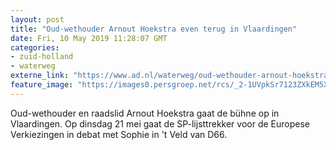 ```yaml
---
layout: post
title: "Oud-wethouder Arnout Hoekstra even terug in Vlaardingen"
date: Fri, 10 May 2019 11:28:07 GMT
categories: 
- zuid-holland 
- waterweg 
externe_link: "https://www.ad.nl/waterweg/oud-wethouder-arnout-hoekstra-even-terug-in-vlaardingen~aa3a02d5/"
feature_image: "https://images0.persgroep.net/rcs/_2-1UVpkSr7123ZXkEM5XuFRghQ/diocontent/147740006/_fitwidth/400/?appId=21791a8992982cd8da851550a453bd7f&quality=0.7"
---
```


Oud-wethouder en raadslid Arnout Hoekstra gaat de bühne op in Vlaardingen. Op dinsdag 21 mei gaat de SP-lijsttrekker voor de Europese Verkiezingen in debat met Sophie in 't Veld van D66.
